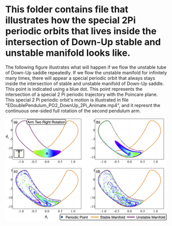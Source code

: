 # This folder contains file that illustrates how the special 2Pi periodic orbits that lives inside the intersection of Down-Up stable and unstable manifold looks like.

The following figure illustrates what will happen if we flow the unstable tube of Down-Up saddle repeatedly. If we flow the unstable manifold for infinitely many times, there will appear a special periodic orbit that always stays inside the intersection of stable and unstable manifold of Down-Up saddle. This point is indicated using a blue dot. This point represents the intersection of a special 2 Pi periodic trajectory with the Poincare plane. This special 2 Pi periodic orbit's motion is illustrated in file "EDoublePendulum_PO2_DownUp_2Pi_Animate.mp4", and it represnt the continuous one-sided full rotation of the second pendulum arm.

![](EDP_2Pi_PO_DownUp.png)
